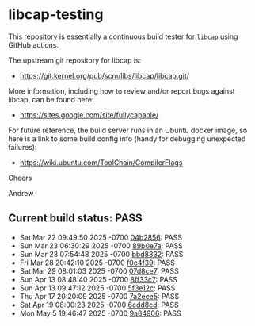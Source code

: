 # libcap-testing

This repository is essentially a continuous build tester for `libcap`
using GitHub actions.

The upstream git repository for libcap is:

-  https://git.kernel.org/pub/scm/libs/libcap/libcap.git/

More information, including how to review and/or report bugs against
libcap, can be found here:

-  https://sites.google.com/site/fullycapable/

For future reference, the build server runs in an Ubuntu docker image,
so here is a link to some build config info (handy for debugging
unexpected failures):

-  https://wiki.ubuntu.com/ToolChain/CompilerFlags

Cheers

Andrew
## Current build status: PASS
-  Sat Mar 22 09:49:50 2025 -0700 [04b2856](https://git.kernel.org/pub/scm/libs/libcap/libcap.git/commit/?id=04b285680bfb45117af685eabf1675917118bdb5): PASS
-  Sun Mar 23 06:30:29 2025 -0700 [89b0e7a](https://git.kernel.org/pub/scm/libs/libcap/libcap.git/commit/?id=89b0e7a69a07025874b94478efdc5d1280b1704c): PASS
-  Sun Mar 23 07:54:48 2025 -0700 [bbd8832](https://git.kernel.org/pub/scm/libs/libcap/libcap.git/commit/?id=bbd88328b2ae291ecdbeac09619d78753917e0d5): PASS
-  Fri Mar 28 20:42:10 2025 -0700 [f0e4f39](https://git.kernel.org/pub/scm/libs/libcap/libcap.git/commit/?id=f0e4f395e02733be84403878c6374c60dedf0843): PASS
-  Sat Mar 29 08:01:03 2025 -0700 [07d8ce7](https://git.kernel.org/pub/scm/libs/libcap/libcap.git/commit/?id=07d8ce731d5fe9063abfef4a77306e273b18b5f3): PASS
-  Sun Apr 13 08:48:40 2025 -0700 [8ff33c7](https://git.kernel.org/pub/scm/libs/libcap/libcap.git/commit/?id=8ff33c7ffd86a5fdc8e1cf3641e8c27db8a812a3): PASS
-  Sun Apr 13 09:47:12 2025 -0700 [5f3e12c](https://git.kernel.org/pub/scm/libs/libcap/libcap.git/commit/?id=5f3e12ca39c476b78160df6e2345a642a8e6f178): PASS
-  Thu Apr 17 20:20:09 2025 -0700 [7a2eee5](https://git.kernel.org/pub/scm/libs/libcap/libcap.git/commit/?id=7a2eee56607218d017af8d26c2c41dba83629708): PASS
-  Sat Apr 19 08:00:23 2025 -0700 [6cdd8cd](https://git.kernel.org/pub/scm/libs/libcap/libcap.git/commit/?id=6cdd8cd72ebcedd6b1b6c989a7e5722d5d87f35c): PASS
-  Mon May 5 19:46:47 2025 -0700 [9a84906](https://git.kernel.org/pub/scm/libs/libcap/libcap.git/commit/?id=9a84906efecf30d51603d669712d448ee8a095d6): PASS
